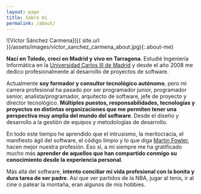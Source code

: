 ```yaml
---
layout: page
title: Sobre mí
permalink: /about/
---
```

![Víctor Sánchez Carmena]({{ site.url }}/assets/images/victor_sanchez_carmena_about.jpg){:.about-me}

**Nací en Toledo, crecí en Madrid y vivo en Tarragona**. Estudié Ingeniería Informática en la [Universidad Carlos III de Madrid](https://www.uc3m.es/Home) y desde el año 2008 me dedico profesionalmente al desarrollo de proyectos de software.

Actualmente **soy formador y consultor tecnológico autónomo**, pero mi carrera profesional ha pasado por ser programador junior, programador senior, analista/programador, arquitecto de software, jefe de proyecto y director tecnológico. **Múltiples puestos, responsabilidades, tecnologías y proyectos en distintas organizaciones que me permiten tener una perspectiva muy amplia del mundo del software**. Desde el diseño y desarrollo a la gestión de equipos y metodologías de desarrollo.

En todo este tiempo he aprendido que el intrusismo, la meritocracia, el manifiesto ágil del software, el código limpio y lo que diga [Martin Fowler](https://martinfowler.com/), hacen mejor nuestra profesión. Eso sí, a mi siempre me ha gratificado mucho más **aprender de aquellos que han compartido conmigo su conocimiento desde la experiencia personal**.

Más allá del software, **intento conciliar mi vida profesional con la bonita y dura tarea de ser padre**. Así que ver partidos de la NBA, jugar al tenis, ir al cine o patear la montaña, eran algunos de mis hobbies.
